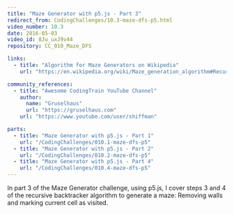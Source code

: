 ```yaml
---
title: "Maze Generator with p5.js - Part 3"
redirect_from: CodingChallenges/10.3-maze-dfs-p5.html
video_number: 10.3
date: 2016-05-03
video_id: 8Ju_uxJ9v44
repository: CC_010_Maze_DFS

links:
  - title: "Algorithm for Maze Generators on Wikipedia"
    url: "https://en.wikipedia.org/wiki/Maze_generation_algorithm#Recursive_backtracker"

community_references:
  - title: "Awesome CodingTrain YouTube Channel"
    author: 
      name: "Gruselhaus"
      url: "https://gruselhaus.com"
    url: "https://www.youtube.com/user/shiffman" 

parts:
  - title: "Maze Generator with p5.js - Part 1"
    url: "/CodingChallenges/010.1-maze-dfs-p5"
  - title: "Maze Generator with p5.js - Part 2"
    url: "/CodingChallenges/010.2-maze-dfs-p5"
  - title: "Maze Generator with p5.js - Part 4"
    url: "/CodingChallenges/010.4-maze-dfs-p5"
---
```


In part 3 of the Maze Generator challenge, using p5.js, I cover steps 3 and 4 of the recursive backtracker algorithm to generate a maze: Removing walls and marking current cell as visited.
